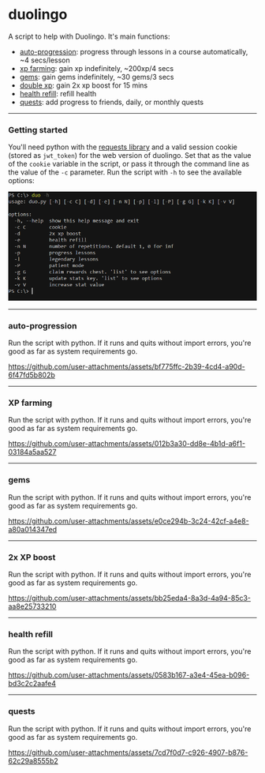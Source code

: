 # duolingo

A script to help with Duolingo. It's main functions:<br>
* [auto-progression](#progress): progress through lessons in a course automatically, ~4 secs/lesson
* [xp farming](#xp): gain xp indefinitely, ~200xp/4 secs
* [gems](#gems): gain gems indefinitely, ~30 gems/3 secs
* [double xp](#dbl): gain 2x xp boost for 15 mins
* [health refill](#heal): refill health
* [quests](#quests): add progress to friends, daily, or monthly quests

<hr>

### Getting started
You'll need python with the [requests library](https://pypi.org/project/requests/) and a valid session cookie (stored as `jwt_token`) for the web version of duolingo. Set that as the value of the `cookie` variable in the script, or pass it through the command line as the value of the `-c` parameter. Run the script with `-h` to see the available options:

![help](img/help.png)

<hr>
<a name="progress"></a> 

### auto-progression
Run the script with python. If it runs and quits without import errors, you're good as far as system requirements go.



https://github.com/user-attachments/assets/bf775ffc-2b39-4cd4-a90d-6f47fd5b802b




<hr>
<a name="xp"></a> 

### XP farming
Run the script with python. If it runs and quits without import errors, you're good as far as system requirements go.



https://github.com/user-attachments/assets/012b3a30-dd8e-4b1d-a6f1-03184a5aa527



<hr>
<a name="gems"></a> 

### gems
Run the script with python. If it runs and quits without import errors, you're good as far as system requirements go.



https://github.com/user-attachments/assets/e0ce294b-3c24-42cf-a4e8-a80a014347ed




<hr>
<a name="dbl"></a> 

### 2x XP boost
Run the script with python. If it runs and quits without import errors, you're good as far as system requirements go.




https://github.com/user-attachments/assets/bb25eda4-8a3d-4a94-85c3-aa8e25733210




<hr>
<a name="heal"></a> 

### health refill
Run the script with python. If it runs and quits without import errors, you're good as far as system requirements go.




https://github.com/user-attachments/assets/0583b167-a3e4-45ea-b096-bd3c2c2aafe4



<hr>
<a name="quests"></a> 

### quests
Run the script with python. If it runs and quits without import errors, you're good as far as system requirements go.



https://github.com/user-attachments/assets/7cd7f0d7-c926-4907-b876-62c29a8555b2

